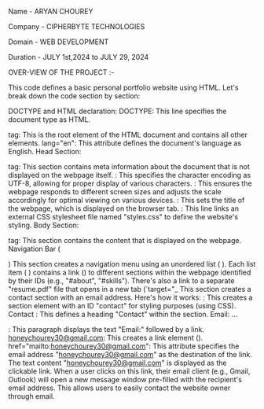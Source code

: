 Name - ARYAN CHOUREY

Company - CIPHERBYTE TECHNOLOGIES

Domain - WEB DEVELOPMENT

Duration - JULY 1st,2024 to JULY 29, 2024

OVER-VIEW OF THE PROJECT :-

This code defines a basic personal portfolio website using HTML. Let's break down the code section by section:

DOCTYPE and HTML declaration: DOCTYPE: This line specifies the document type as HTML.

tag: This is the root element of the HTML document and contains all other elements. lang="en": This attribute defines the document's language as English.
Head Section:

tag: This section contains meta information about the document that is not displayed on the webpage itself. : This specifies the character encoding as UTF-8, allowing for proper display of various characters. : This ensures the webpage responds to different screen sizes and adjusts the scale accordingly for optimal viewing on various devices. <title>Personal Portfolio</title>: This sets the title of the webpage, which is displayed on the browser tab. : This line links an external CSS stylesheet file named "styles.css" to define the website's styling.
Body Section:

tag: This section contains the content that is displayed on the webpage.
Navigation Bar (

) This section creates a navigation menu using an unordered list (
). Each list item (
) contains a link () to different sections within the webpage identified by their IDs (e.g., "#about", "#skills"). There's also a link to a separate "resume.pdf" file that opens in a new tab (`target="_ This section creates a contact section with an email address. Here's how it works:
: This creates a section element with an ID "contact" for styling purposes (using CSS).
Contact
: This defines a heading "Contact" within the section.
Email: ...

: This paragraph displays the text "Email:" followed by a link. honeychourey30@gmail.com: This creates a link element (). href="mailto:honeychourey30@gmail.com": This attribute specifies the email address "honeychourey30@gmail.com" as the destination of the link. The text content "honeychourey30@gmail.com" is displayed as the clickable link. When a user clicks on this link, their email client (e.g., Gmail, Outlook) will open a new message window pre-filled with the recipient's email address. This allows users to easily contact the website owner through email.
